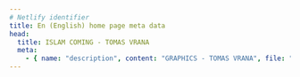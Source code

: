 ```yaml
---
# Netlify identifier
title: En (English) home page meta data
head:
  title: ISLAM COMING - TOMAS VRANA
  meta:
    - { name: "description", content: "GRAPHICS - TOMAS VRANA", file: "" }
---
```

